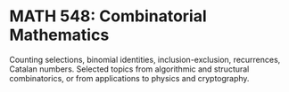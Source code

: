 # MATH 548: Combinatorial Mathematics

Counting selections, binomial identities, inclusion-exclusion, recurrences, Catalan numbers. Selected topics from algorithmic and structural combinatorics, or from applications to physics and cryptography.